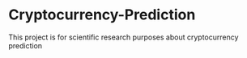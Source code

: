 # Cryptocurrency-Prediction
This project is for scientific research purposes about cryptocurrency prediction
